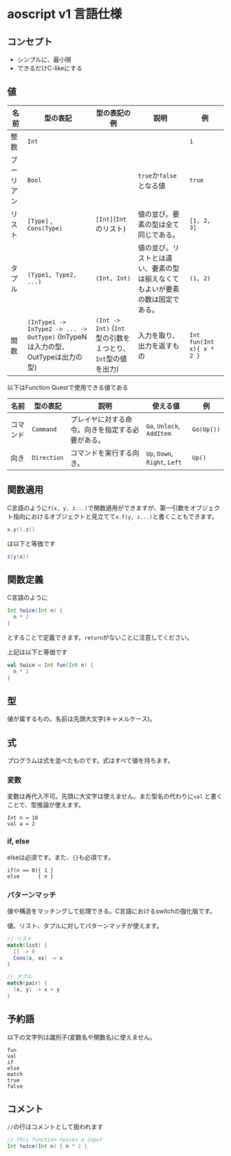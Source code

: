 # aoscript v1 言語仕様

## コンセプト

* シンプルに、最小限
* できるだけC-likeにする

## 値

| 名前       | 型の表記                                                                 | 型の表記の例                                                | 説明                                                                         | 例                        |
|------------|--------------------------------------------------------------------------|-------------------------------------------------------------|------------------------------------------------------------------------------|---------------------------|
| 整数       | `Int`                                                                    |                                                             |                                                                              | `1`                       |
| ブーリアン | `Bool`                                                                   |                                                             | `true`か`false`となる値                                                      | `true`                    |
| リスト     | `[Type]`  ,  `Cons(Type)`                                                | `[Int]`(`Int`のリスト)                                      | 値の並び。要素の型は全て同じである。                                         | `[1, 2, 3]`               |
| タプル     | `(Type1, Type2, ...)`                                                    | `(Int, Int)`                                                | 値の並び。リストとは違い、要素の型は揃えなくてもよいが要素の数は固定である。 | `(1, 2)`                  |
| 関数       | `(InType1 -> InType2 -> ... -> OutType)` (InTypeNは入力の型、OutTypeは出力の型) | `(Int -> Int)` (`Int`型の引数を１つとり、`Int`型の値を出力) | 入力を取り、出力を返すもの                                                   | `Int fun(Int x){ x * 2 }` |

以下はFunction Questで使用できる値である

| 名前     | 型の表記    | 説明                                             | 使える値                      | 例         |
|----------|-------------|--------------------------------------------------|-------------------------------|------------|
| コマンド | `Command`   | プレイヤに対する命令。向きを指定する必要がある。 | `Go`, `Unlock`, `AddItem`     | `Go(Up())` |
| 向き     | `Direction` | コマンドを実行する向き。                         | `Up`, `Down`, `Right`, `Left` | `Up()`     |

## 関数適用

C言語のように`f(x, y, z...)`で関数適用ができますが、第一引数をオブジェクト指向におけるオブジェクトと見立てて`x.f(y, z...)`と書くこともできます。

```scala
x.y().z()
```

は以下と等価です

```scala
z(y(x))
```

## 関数定義

C言語のように

```scala
Int twice(Int n) {
  n * 2
}
```

とすることで定義できます。`return`がないことに注意してください。

上記は以下と等価です

```scala
val twice = Int fun(Int n) {
  n * 2
}
```

## 型

値が属するもの。名前は先頭大文字(キャメルケース)。

## 式

プログラムは式を並べたものです。式はすべて値を持ちます。

### 変数

変数は再代入不可。先頭に大文字は使えません。また型名の代わりに`val` と書くことで、型推論が使えます。

```
Int n = 10
val a = 2
```

### if, else

elseは必須です。また、`{}`も必須です。

```
if(n == 0){ 1 }
else      { n }
```

### パターンマッチ

値や構造をマッチングして処理できる。C言語におけるswitchの強化版です。

値、リスト、タプルに対してパターンマッチが使えます。

```scala
// リスト
match(list) {
  [] -> 0
  Cons(x, xs) -> x
}

// タプル
match(pair) {
  (x, y) -> x + y
}
```

## 予約語

以下の文字列は識別子(変数名や関数名)に使えません。

```
fun
val
if
else
match
true
false
```

## コメント

`//`の行はコメントとして扱われます

```scala
// this function twices a input
Int twice(Int n) { n * 2 }
```
